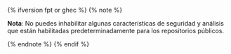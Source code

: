 {% ifversion fpt or ghec %}
{% note %}

**Nota**: No puedes inhabilitar algunas características de seguridad y análisis que están habilitadas predeterminadamente para los repositorios públicos.

{% endnote %}
{% endif %}
